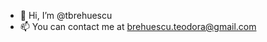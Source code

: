 - 👋 Hi, I’m @tbrehuescu
- 📫 You can contact me at brehuescu.teodora@gmail.com

<!---
tbrehuescu/tbrehuescu is a ✨ special ✨ repository because its `README.md` (this file) appears on your GitHub profile.
You can click the Preview link to take a look at your changes.
--->
